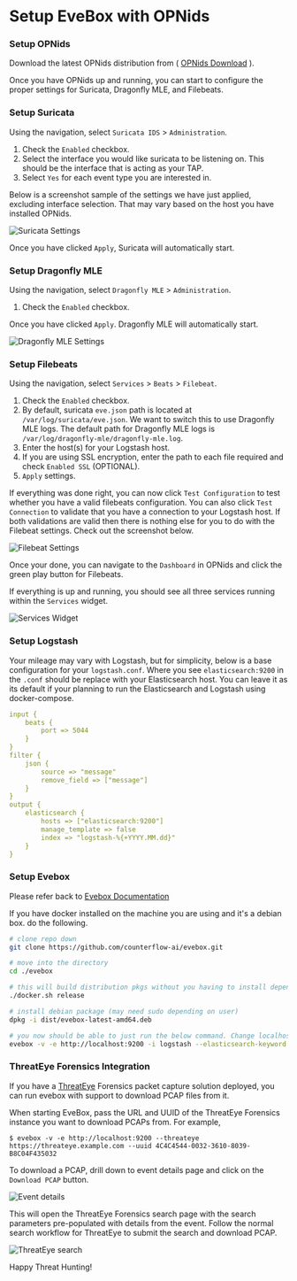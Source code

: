 # Setup EveBox with OPNids

### Setup OPNids

Download the latest OPNids distribution from ( [OPNids Download](https://www.opnids.io/download) ).

Once you have OPNids up and running, you can start to configure the proper settings for Suricata, Dragonfly MLE, and Filebeats.

### Setup Suricata

Using the navigation, select `Suricata IDS` > `Administration`.

1. Check the `Enabled` checkbox.
2. Select the interface you would like suricata to be listening on. This should be the interface that is acting as your TAP.
3. Select `Yes` for each event type you are interested in.

Below is a screenshot sample of the settings we have just applied, excluding interface selection. That may vary based on the host you have installed OPNids.

![Suricata Settings](doc/suricata_settings.png)

Once you have clicked `Apply`, Suricata will automatically start.

### Setup Dragonfly MLE

Using the navigation, select `Dragonfly MLE` > `Administration`.

1. Check the `Enabled` checkbox.

Once you have clicked `Apply`. Dragonfly MLE will automatically start.

![Dragonfly MLE Settings](doc/dragonfly_mle_settings.png)

### Setup Filebeats

Using the navigation, select `Services` > `Beats` > `Filebeat`.

1. Check the `Enabled` checkbox.
2. By default, suricata `eve.json` path is located at `/var/log/suricata/eve.json`. We want to switch this to use Dragonfly MLE logs. The default path for Dragonfly MLE logs is `/var/log/dragonfly-mle/dragonfly-mle.log`.
3. Enter the host(s) for your Logstash host.
4. If you are using SSL encryption, enter the path to each file required and check `Enabled SSL` (OPTIONAL).
5. `Apply` settings.

If everything was done right, you can now click `Test Configuration` to test whether you have a valid filebeats configuration. You can also click `Test Connection` to validate that you have a connection to your Logstash host. If both validations are valid then there is nothing else for you to do with the Filebeat settings. Check out the screenshot below.

![Filebeat Settings](doc/filebeat_settings.png)

Once your done, you can navigate to the `Dashboard` in OPNids and click the green play button for Filebeats.

If everything is up and running, you should see all three services running within the `Services` widget.

![Services Widget](doc/services_running.png)

### Setup Logstash

Your mileage may vary with Logstash, but for simplicity, below is a base configuration for your `logstash.conf`. Where you see `elasticsearch:9200` in the `.conf` should be replace with your Elasticsearch host. You can leave it as its default if your planning to run the Elasticsearch and Logstash using docker-compose.

```yaml
input {
    beats {
        port => 5044
    }
}
filter {
    json {
        source => "message"
        remove_field => ["message"]
    }
}
output {
    elasticsearch {
        hosts => ["elasticsearch:9200"]
        manage_template => false
        index => "logstash-%{+YYYY.MM.dd}"
    }
}
```

### Setup Evebox

Please refer back to [Evebox Documentation](https://github.com/counterflow-ai/evebox/blob/master/README.md)

If you have docker installed on the machine you are using and it's a debian box. do the following.



```sh
# clone repo down
git clone https://github.com/counterflow-ai/evebox.git

# move into the directory
cd ./evebox

# this will build distribution pkgs without you having to install dependencies
./docker.sh release

# install debian package (may need sudo depending on user)
dpkg -i dist/evebox-latest-amd64.deb

# you now should be able to just run the below command. Change localhost to the IP of where your elasticsearch host is
evebox -v -e http://localhost:9200 -i logstash --elasticsearch-keyword keyword
```

### ThreatEye Forensics Integration
If you have a [ThreatEye](https://threateye.io/) Forensics packet capture solution deployed, you can run evebox with support to download PCAP files from it.

When starting EveBox, pass the URL and UUID of the ThreatEye Forensics instance you want to download PCAPs from. For example,

```
$ evebox -v -e http://localhost:9200 --threateye https://threateye.example.com --uuid 4C4C4544-0032-3610-8039-B8C04F435032
```

To download a PCAP, drill down to event details page and click on the `Download PCAP` button. 

![Event details](doc/evebox-download_pcap.png)

This will open the ThreatEye Forensics search page with the search parameters pre-populated with details from the event. Follow the normal search workflow for ThreatEye to submit the search and download PCAP.

![ThreatEye search](doc/threateye-search.png)


Happy Threat Hunting!



